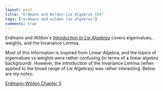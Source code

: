 ```yaml
---
layout: post
title: "Erdmann and Wildon Lie Algebras Ch5"
tags: ["erdmann and wildon lie algebras"]
comments: true
---
```


Erdmann and Wildon's [*Introduction to Lie Algebras*](https://www.springer.com/us/book/9781846280405) covers eigenvalues, weights, and the Invariance Lemma. 

Most of this information is inspired from Linear Algebra, and the topics of eigenvalues vs weights were rather confusing (in terms of a linear algebra background). However, the introduction of the Invariance Lemma (when applied to the broad range of Lie Algebras) was rather interesting. Below are my notes: 

[Erdmann-Wildon Chapter 5]({{site.baseurl}}/pdfs/Erdmann_Wildon_Lie/Erdmann_Wildon_Lie_Algebras_Ch_5.pdf)
